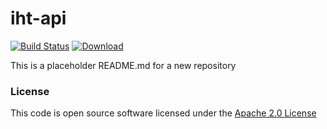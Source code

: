 # iht-api

[![Build Status](https://travis-ci.org/hmrc/iht-api.svg?branch=master)](https://travis-ci.org/hmrc/iht-api) [ ![Download](https://api.bintray.com/packages/hmrc/releases/iht-api/images/download.svg) ](https://bintray.com/hmrc/releases/iht-api/_latestVersion)

This is a placeholder README.md for a new repository

### License

This code is open source software licensed under the [Apache 2.0 License]("http://www.apache.org/licenses/LICENSE-2.0.html")